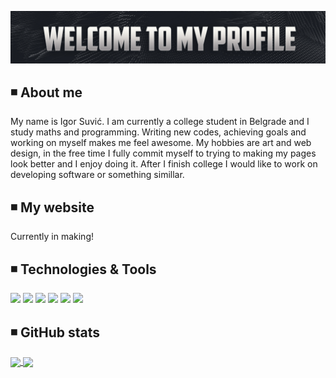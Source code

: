 ![Header](https://github.com/suvicigor/suvicigor/blob/main/Banner.jpg "Header")<!--(https://some-url.dev/)-->
## ◾️ About me

My name is Igor Suvić. I am currently a college student in Belgrade and I study maths and programming. Writing new codes, achieving goals and working on myself makes me feel awesome. My hobbies are art and web design, in the free time I fully commit myself to trying to making my pages look better and I enjoy doing it. After I finish college I would like to work on developing software or something simillar. 

## ◾️ My website
Currently in making!

## ◾️ Technologies & Tools
![](https://img.shields.io/badge/OS-Windows-informational?style=for-the-badge&color=2bbc8a)
![](https://img.shields.io/badge/Editor-IntelliJ_IDEA-informational?style=for-the-badge&color=2bbc8a)
![](https://img.shields.io/badge/Code-Java-informational?style=for-the-badge&color=2bbc8a)
![](https://img.shields.io/badge/Code-C-informational?style=for-the-badge&color=2bbc8a)
![](https://img.shields.io/badge/Code-C++-informational?style=for-the-badge&color=2bbc8a)
![](https://img.shields.io/badge/Tools-PostgreSQL-informational?style=for-the-badge&color=2bbc8a)

## ◾️ GitHub stats
<a href="https://github.com/suvicigor/suvicigor">
  <img align="center"src="https://github-readme-stats.vercel.app/api/top-langs/?username=suvicigor&hide=ruby,shell&hide_border=true&text_color=ffffff&title_color=ffffff&icon_color=ffffff&bg_color=45,211f1f,2b2a2a,454242" />
</a>
<a href="https://github.com/suvicigor/suvicigor">
  <img align="center" height="200px" src="https://github-readme-stats.vercel.app/api?username=suvicigor&count_private=true&line_height=27&hide_border=true&include_all_commits=true&custom_title=My+GitHub+Stats&show_icons=true&text_color=ffffff&title_color=ffffff&icon_color=ffffff&bg_color=45,211f1f,2b2a2a,454242&layout=compact" />
</a>

